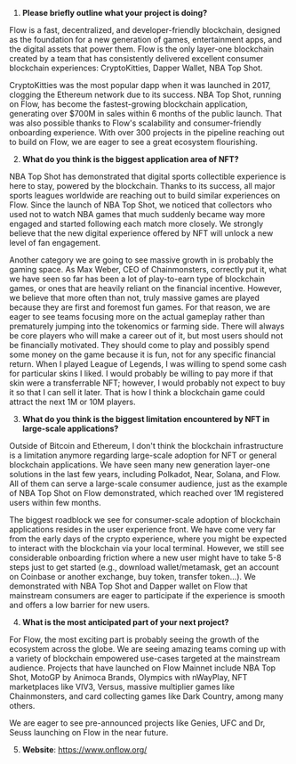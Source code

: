 1. **Please briefly outline what your project is doing?**

Flow is a fast, decentralized, and developer-friendly blockchain, designed as the foundation for a new generation of games, entertainment apps, and the digital assets that power them. Flow is the only layer-one blockchain created by a team that has consistently delivered excellent consumer blockchain experiences: CryptoKitties, Dapper Wallet, NBA Top Shot.

CryptoKitties was the most popular dapp when it was launched in 2017, clogging the Ethereum network due to its success. NBA Top Shot, running on Flow, has become the fastest-growing blockchain application, generating over $700M in sales within 6 months of the public launch. That was also possible thanks to Flow's scalability and consumer-friendly onboarding experience. With over 300 projects in the pipeline reaching out to build on Flow, we are eager to see a great ecosystem flourishing.

2. **What do you think is the biggest application area of NFT?**

NBA Top Shot has demonstrated that digital sports collectible experience is here to stay, powered by the blockchain. Thanks to its success, all major sports leagues worldwide are reaching out to build similar experiences on Flow. Since the launch of NBA Top Shot, we noticed that collectors who used not to watch NBA games that much suddenly became way more engaged and started following each match more closely. We strongly believe that the new digital experience offered by NFT will unlock a new level of fan engagement.

Another category we are going to see massive growth in is probably the gaming space. As Max Weber, CEO of Chainmonsters, correctly put it, what we have seen so far has been a lot of play-to-earn type of blockchain games, or ones that are heavily reliant on the financial incentive. However, we believe that more often than not, truly massive games are played because they are first and foremost fun games. For that reason, we are eager to see teams focusing more on the actual gameplay rather than prematurely jumping into the tokenomics or farming side. There will always be core players who will make a career out of it, but most users should not be financially motivated. They should come to play and possibly spend some money on the game because it is fun, not for any specific financial return. When I played League of Legends, I was willing to spend some cash for particular skins I liked. I would probably be willing to pay more if that skin were a transferrable NFT; however, I would probably not expect to buy it so that I can sell it later. That is how I think a blockchain game could attract the next 1M or 10M players.

3. **What do you think is the biggest limitation encountered by NFT in large-scale applications?**

Outside of Bitcoin and Ethereum, I don't think the blockchain infrastructure is a limitation anymore regarding large-scale adoption for NFT or general blockchain applications. We have seen many new generation layer-one solutions in the last few years, including Polkadot, Near, Solana, and Flow. All of them can serve a large-scale consumer audience, just as the example of NBA Top Shot on Flow demonstrated, which reached over 1M registered users within few months.

The biggest roadblock we see for consumer-scale adoption of blockchain applications resides in the user experience front. We have come very far from the early days of the crypto experience, where you might be expected to interact with the blockchain via your local terminal. However, we still see considerable onboarding friction where a new user might have to take 5-8 steps just to get started (e.g., download wallet/metamask, get an account on Coinbase or another exchange, buy token, transfer token...). We demonstrated with NBA Top Shot and Dapper wallet on Flow that mainstream consumers are eager to participate if the experience is smooth and offers a low barrier for new users.

4. **What is the most anticipated part of your next project?**

For Flow, the most exciting part is probably seeing the growth of the ecosystem across the globe. We are seeing amazing teams coming up with a variety of blockchain empowered use-cases targeted at the mainstream audience. Projects that have launched on Flow Mainnet include NBA Top Shot, MotoGP by Animoca Brands, Olympics with nWayPlay, NFT marketplaces like VIV3, Versus, massive multiplier games like Chainmonsters, and card collecting games like Dark Country, among many others.

We are eager to see pre-announced projects like Genies, UFC and Dr, Seuss launching on Flow in the near future.

5. **Website**: <https://www.onflow.org/>